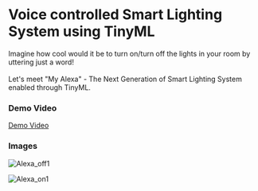 # Voice controlled Smart Lighting System using TinyML

Imagine how cool would it be to turn on/turn off the lights in your room by uttering just a word!<br><br>
Let's meet "My Alexa" - The Next Generation of Smart Lighting System enabled through TinyML.

### Demo Video 

[Demo Video](https://youtu.be/wJtZ3_52jfU)

### Images

![Alexa_off1](https://user-images.githubusercontent.com/70901321/151649268-b4c21db2-c882-4b76-8edd-7712548033cc.jpg)

![Alexa_on1](https://user-images.githubusercontent.com/70901321/151649280-e7ef6332-af0e-4efe-9f2e-5fea73581b80.jpg)




